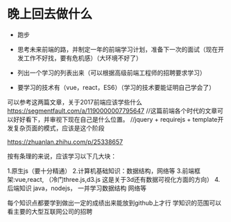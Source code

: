 

# 晚上回去做什么

* 跑步
* 思考未来前端的路，并制定一年的前端学习计划，准备下一次的面试（现在开发工作不好找，要有危机感）（大环境不好了）
* 列出一个学习的列表出来（可以根据高级前端工程师的招聘要求学习）

* 要学习的技术有（vue，react，ES6）（学习的技术要能证明自己学会了）

可以参考这两篇文章，关于2017前端应该学些什么
https://segmentfault.com/a/1190000007795647     //这篇前端各个时代的文章可以好好看下，并审视下现在自己是什么位置。
                                                //jquery + requirejs + template开发复杂页面的模式，应该是这个阶段        


https://zhuanlan.zhihu.com/p/25338657


按有条理的来说，应该学习以下几大块：

1.原生js（要十分精通）
2.计算机基础知识：数据结构，网络等
3.前端框架:vue,react,   （冷门three.js,d3.js 这是关于3d还有数据可视化方面的方向）
4.后端知识 java，nodejs，   一并学习数据结构 网络等

每个知识点都要学到做出一定的成绩出来能放到github上才行
学知识的范围可以看主要的大型互联网公司的招聘

















